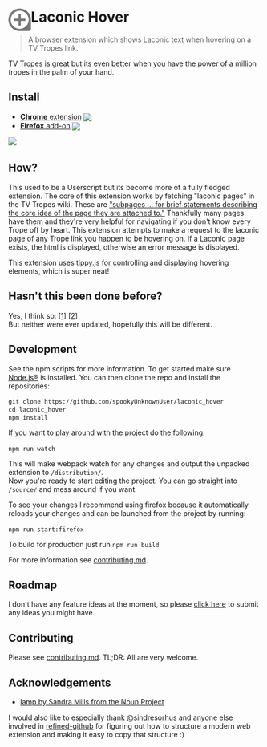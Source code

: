 # <img src="media/icon.svg" width="45" align="left"> Laconic Hover

[link-cws]: https://chrome.google.com/webstore/detail/laconic-hover/ignndocldlheghlflchdbokagecncgmm "Version published on Chrome Web Store"
[link-amo]: https://addons.mozilla.org/en-US/firefox/addon/laconic-hover/ "Version published on Mozilla Add-ons"

> A browser extension which shows Laconic text when hovering on a TV Tropes link.

TV Tropes is great but its even better when you have the power of a million tropes in the palm of your hand.

## Install

- [**Chrome** extension][link-cws] [<img valign="middle" src="https://img.shields.io/chrome-web-store/v/ignndocldlheghlflchdbokagecncgmm.svg?label=%20">][link-cws]
- [**Firefox** add-on][link-amo] [<img valign="middle" src="https://img.shields.io/amo/v/laconic-hover.svg?label=%20">][link-amo]

<p align = "left">
    <img width="750" src="https://user-images.githubusercontent.com/16196262/48306356-c8d67b80-e53f-11e8-94fb-6564224b73a3.gif">
</p>

## How?

This used to be a Userscript but its become more of a fully fledged extension. The core of this extension works by fetching "laconic pages" in the TV Tropes wiki. These are ["subpages ... for brief statements describing the core idea of the page they are attached to."](https://tvtropes.org/pmwiki/pmwiki.php/Main/LaconicWiki)  Thankfully many pages have them and they're very helpful for navigating if you don't know every Trope off by heart. This extension attempts to make a request to the laconic page of any Trope link you happen to be hovering on. If a Laconic page exists, the html is displayed, otherwise an error message is displayed.

This extension uses [tippy.js](https://atomiks.github.io/tippyjs/) for controlling and displaying hovering elements, which is super neat!

## Hasn't this been done before?

Yes, I think so:
\[[1](http://userscripts-mirror.org/scripts/show/130346)]
\[[2](https://chrome.google.com/webstore/detail/tropes-helper-beta/nbmecnaokkbfonmbplonmnekhiklkjlm)]  
But neither were ever updated, hopefully this will be different.

## Development

See the npm scripts for more information. To get started make sure [Node.js®](https://nodejs.org/en/) is installed. You can then clone the repo and install the repositories:

```shell
git clone https://github.com/spookyUnknownUser/laconic_hover
cd laconic_hover
npm install
```

If you want to play around with the project do the following:

`npm run watch`

This will make webpack watch for any changes and output the unpacked extension to `/distribution/`.  
Now you're ready to start editing the project. You can go straight into `/source/` and mess around if you want.

To see your changes I recommend using firefox because it automatically reloads your changes and can be launched from the project by running:

`npm run start:firefox`

To build for production just run `npm run build`

For more information see [contributing.md](contributing.md).

## Roadmap

I don't have any feature ideas at the moment, so please [click here](https://github.com/spookyUnknownUser/laconic_hover/issues/new) to submit any ideas you might have.

## Contributing

Please see [contributing.md](contributing.md). TL;DR: All are very welcome.

## Acknowledgements

- [lamp by Sandra Mills from the Noun Project](https://thenounproject.com/search/?q=lamp+shade&i=121407)

I would also like to especially thank [@sindresorhus](https://github.com/sindresorhus) and anyone else involved in [refined-github](https://github.com/sindresorhus/refined-github/) for figuring out how to structure a modern web extension and making it easy to copy that structure :)
